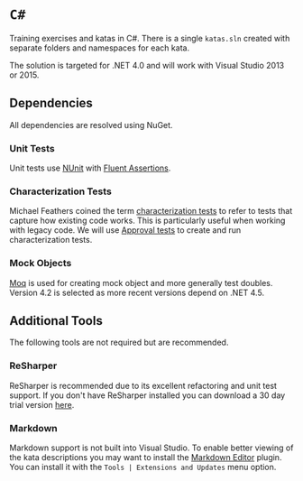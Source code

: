 # `C#`

Training exercises and katas in C#. There is a single `katas.sln` created with separate folders and namespaces for each kata.

The solution is targeted for .NET 4.0 and will work with Visual Studio 2013 or 2015.

## Dependencies
All dependencies are resolved using NuGet.

### Unit Tests
Unit tests use
[NUnit](http://www.nunit.org/) with [Fluent Assertions](http://www.fluentassertions.com/).

### Characterization Tests
Michael Feathers coined the term
[characterization tests](https://en.wikipedia.org/wiki/Characterization_test)
to refer to tests that capture how existing code works.
This is particularly useful when working with legacy code.
We will use [Approval tests](http://approvaltests.com/) to create and run characterization tests.

### Mock Objects
[Moq](https://github.com/moq/moq4) is used for creating mock object and more generally test doubles.
Version 4.2 is selected as more recent versions depend on .NET 4.5.

## Additional Tools
The following tools are not required but are recommended.

### ReSharper
ReSharper is recommended due to its excellent refactoring and unit test support.
If you don't have ReSharper installed you can download a 30 day trial version [here](https://www.jetbrains.com/resharper/download/).

### Markdown
Markdown support is not built into Visual Studio. To enable better viewing of the kata descriptions
you may want to install the
[Markdown Editor](https://visualstudiogallery.msdn.microsoft.com/eaab33c3-437b-4918-8354-872dfe5d1bfe)
plugin. You can install it with the `Tools | Extensions and Updates` menu option.
